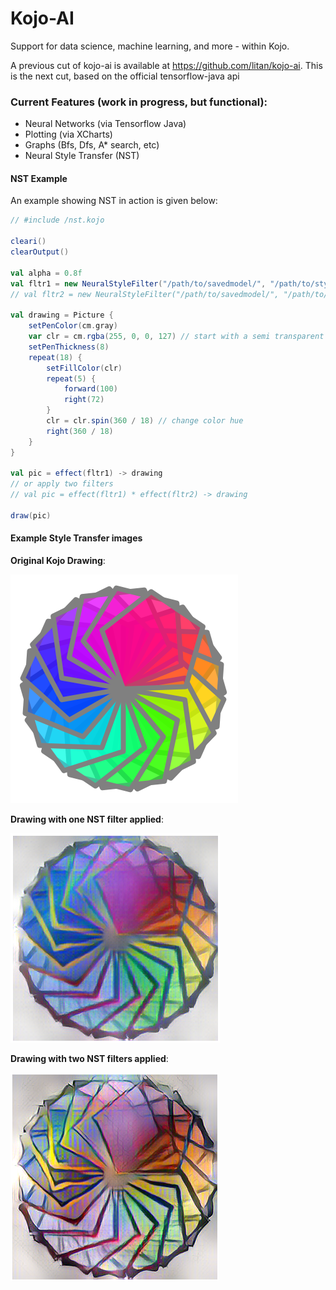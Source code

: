 # Kojo-AI
Support for data science, machine learning, and more - within Kojo.

A previous cut of kojo-ai is available at https://github.com/litan/kojo-ai. This is the next cut, based on the official tensorflow-java api

### Current Features (work in progress, but functional):
* Neural Networks (via Tensorflow Java)
* Plotting (via XCharts)
* Graphs (Bfs, Dfs, A* search, etc)
* Neural Style Transfer (NST)

#### NST Example
An example showing NST in action is given below:

```scala
// #include /nst.kojo

cleari()
clearOutput()

val alpha = 0.8f
val fltr1 = new NeuralStyleFilter("/path/to/savedmodel/", "/path/to/style.jpg", alpha)
// val fltr2 = new NeuralStyleFilter("/path/to/savedmodel/", "/path/to/style2.jpg", alpha)

val drawing = Picture {
    setPenColor(cm.gray)
    var clr = cm.rgba(255, 0, 0, 127) // start with a semi transparent red color
    setPenThickness(8)
    repeat(18) {
        setFillColor(clr)
        repeat(5) {
            forward(100)
            right(72)
        }
        clr = clr.spin(360 / 18) // change color hue
        right(360 / 18)
    }
}

val pic = effect(fltr1) -> drawing
// or apply two filters
// val pic = effect(fltr1) * effect(fltr2) -> drawing

draw(pic)
```

#### Example Style Transfer images

**Original Kojo Drawing**:

![nst0](nst-examples/nst0.png)

**Drawing with one NST filter applied**:

![nst1](nst-examples/nst1.png)

**Drawing with two NST filters applied**:

![nst2](nst-examples/nst2.png)

